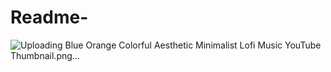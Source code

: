 # Readme-
![Uploading Blue Orange Colorful Aesthetic Minimalist Lofi Music YouTube Thumbnail.png…]()
